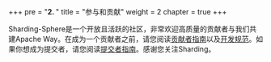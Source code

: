 +++
pre = "<b>2. </b>"
title = "参与和贡献"
weight = 2
chapter = true
+++

Sharding-Sphere是一个开放且活跃的社区，非常欢迎高质量的贡献者与我们共建Apache Way。在成为一个贡献者之前，请您阅读[贡献者指南](/cn/contribute/contributor/)以及[开发规范](/cn/contribute/convention/)。如果你想成为提交者，请您阅读[提交者指南](/cn/contribute/committer/)。感谢您关注Sharding。
